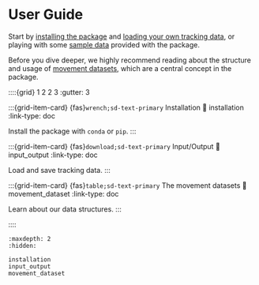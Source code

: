 # User Guide

Start by [installing the package](installation.md) and
[loading your own tracking data](input_output.md), or playing with some
[sample data](target-sample-data) provided with the package.

Before you dive deeper, we highly recommend reading about the structure
and usage of [movement datasets](movement_dataset.md), which are a central
concept in the package.

::::{grid} 1 2 2 3
:gutter: 3

:::{grid-item-card} {fas}`wrench;sd-text-primary` Installation
:link: installation
:link-type: doc

Install the package with `conda` or `pip`.
:::

:::{grid-item-card} {fas}`download;sd-text-primary` Input/Output
:link: input_output
:link-type: doc

Load and save tracking data.
:::

:::{grid-item-card} {fas}`table;sd-text-primary` The movement datasets
:link: movement_dataset
:link-type: doc

Learn about our data structures.
:::

::::


```{toctree}
:maxdepth: 2
:hidden:

installation
input_output
movement_dataset
```
